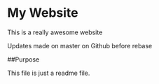 # My Website

This is a really awesome website

Updates made on master on Github before rebase

##Purpose

This file is just a readme file.
